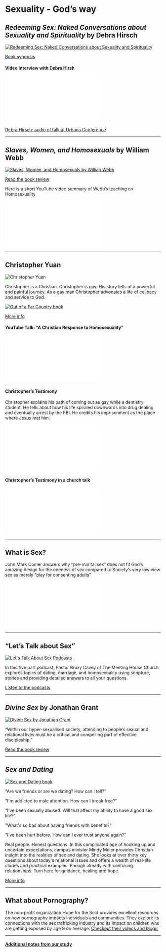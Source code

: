 # Sexuality - God’s way

## _Redeeming Sex: Naked Conversations about Sexuality and Spirituality_ by Debra Hirsch

[![Redeeming Sex: Naked Conversations about Sexuality and Spirituality](http://www.seedbed.com/wp-content/uploads/redeeming-sex.jpg)](http://www.seedbed.com/redeeming-sex-deb-hirsch/)

[Book synopsis](http://www.seedbed.com/redeeming-sex-deb-hirsch/)

#### Video Interview with Debra Hirsh
<div class="container">
<iframe src="//www.youtube.com/embed/Jb96CCg5e50" frameborder="0" allowfullscreen class="video"></iframe>
</div>

[Debra Hirsch: audio of talk at Urbana Conference]( https://urbana.org/seminar/redeeming-sex-missional-perspective-theology-sexuality-gender-identity)

---

## _Slaves, Women, and Homosexuals_ by William Webb

[![Slaves, Women, and Homosexuals by Willian Webb](https://www.ivpress.com/Media/Default/Products/1561.jpg)](https://bible.org/article/easy-x-y-z-review-william-webbs-slaves-women-and-homosexuals)

[Read the book review](https://bible.org/article/easy-x-y-z-review-william-webbs-slaves-women-and-homosexuals)

Here is a short YouTube video summary of Webb’s teaching on Homosexuality
<div class="container">
<iframe src="//www.youtube.com/embed/Uddcn_oC9jA?start=1914&end=2930" 
frameborder="0" allowfullscreen class="video"></iframe>
</div>

---

## Christopher Yuan

![Christopher Yuan](http://michaelincontext.com/wp-content/uploads/christopher-yuan-live-event-participant.jpg)

Christopher is a Christian. Christopher is gay.
His story tells of a powerful and painful journey. As a gay man Christopher advocates a life of celibacy and service to God.

[![Out of a Far Country book](https://images-na.ssl-images-amazon.com/images/I/51nxTNMDSKL.jpg)](https://www.amazon.ca/Out-Far-Country-Journey-Mothers/dp/0307729354)

[More info](https://www.amazon.ca/Out-Far-Country-Journey-Mothers/dp/0307729354)

#### YouTube Talk: “A Christian Response to Homosexuality"
<div class="container">
<iframe src="//www.youtube.com/embed/avqCaLR0nLQ" frameborder="0" allowfullscreen class="video"></iframe>
</div>

#### Christopher’s Testimony
Christopher explains his path of coming out as gay while a dentistry student. He tells about how his life spiraled downwards into drug dealing and eventually arrest by the FBI. He credits his imprisonment as the place where Jesus met him.
<div class="container">
<iframe src="//www.youtube.com/embed/cwmUNqrirO4" frameborder="0" allowfullscreen class="video"></iframe>
</div>

#### Christopher’s Testimony in a church talk
<div class="container">
<iframe src="//www.youtube.com/embed/Y_KspXItcsw?start=407" frameborder="0" allowfullscreen class="video"></iframe>
</div>

--- 

## What is Sex?
John Mark Comer answers why “pre-marital sex” does not fit God’s amazing design for the oneness of sex compared to Society’s very low view sex as merely “play for consenting adults”
<div class="container">
<iframe src="//www.youtube.com/embed/bF_5wbmrEsc" 
frameborder="0" allowfullscreen class="video"></iframe>
</div>

---

## “Let’s Talk about Sex”
[![Let's Talk About Sex Podcasts](http://www.themeetinghouse.com/photo/380x213/Lets_Talk_Sex.jpg)](http://www.themeetinghouse.com/pageid/1738/)

In this five part podcast, Pastor Bruxy Cavey of The Meeting House Church explores topics of dating, marriage, and homosexuality using scripture, stories and providing detailed answers to all your questions.

[Listen to the podcasts](http://www.themeetinghouse.com/pageid/1738/)

---

## _Divine Sex_ by Jonathan Grant
[![Divine Sex by Jonathan Grant](http://www.jubilee-centre.org/wp-content/uploads/2016/05/Divine-Sex-book-cover-e1462281236521.jpg)](http://www.jubilee-centre.org/book-review-divine-sex-by-jonathan-grant/)

“Within our hyper-sexualised society, attending to people’s sexual and relational lives must be a critical and compelling part of effective discipleship.”

[Read the book review](http://www.jubilee-centre.org/book-review-divine-sex-by-jonathan-grant/)

---

## _Sex and Dating_ 
[![Sex and Dating book](https://www.ivpress.com/Media/Default/Products/3605.jpg)](https://www.ivpress.com/sex-and-dating)

"Are we friends or are we dating? How can I tell?"

"I'm addicted to male attention. How can I break free?"

"I've been sexually abused. Will that affect my ability to have a good sex life?"

"What's so bad about having friends with benefits?"

"I've been hurt before. How can I ever trust anyone again?"

Real people. Honest questions. In this complicated age of hooking up and uncertain expectations, campus minister Mindy Meier provides Christian insight into the realities of sex and dating. She looks at over thirty key questions about today's relational issues and offers a wealth of real-life stories and practical examples. Enough already with confusing relationships. Turn here for guidance, healing and hope.

[More info](https://www.ivpress.com/sex-and-dating)

---

## What about Pornography?
The non-profit organization Hope for the Sold provides excellent resources on how pornography impacts individuals and communities. They explore its connections with the sex trafficking industry and its impact on children who are getting exposed by age 9 on average. [Checkout their videos and blogs.](http://hopeforthesold.com/lets-talk-about-pornography/)

---

#### [Additional notes from our study](https://docs.google.com/document/d/1nNGwNkrxkJmvSYAuVqtwBoAMuHpz3Ornagg6Pn2d2SY/edit?usp=sharing)
